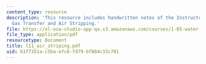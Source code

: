 ```yaml
---
content_type: resource
description: 'This resource includes handwritten notes of the Instructor on the topic:
  Gas Transfer and Air Stripping.'
file: https://ol-ocw-studio-app-qa.s3.amazonaws.com/courses/1-85-water-and-wastewater-treatment-engineering-spring-2006/b1f7351ac5baefc6fd79bf884c33c701_l11_air_striping.pdf
file_type: application/pdf
resourcetype: Document
title: l11_air_striping.pdf
uid: b1f7351a-c5ba-efc6-fd79-bf884c33c701
---
```

